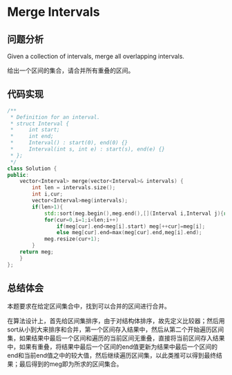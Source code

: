 #  Merge Intervals

## 问题分析
Given a collection of intervals, merge all overlapping intervals.

给出一个区间的集合，请合并所有重叠的区间。

## 代码实现
``` C++
/**
 * Definition for an interval.
 * struct Interval {
 *     int start;
 *     int end;
 *     Interval() : start(0), end(0) {}
 *     Interval(int s, int e) : start(s), end(e) {}
 * };
 */
class Solution {
public:
    vector<Interval> merge(vector<Interval>& intervals) {
        int len = intervals.size();
        int i,cur;
        vector<Interval>meg(intervals);
        if(len>1){
            std::sort(meg.begin(),meg.end(),[](Interval i,Interval j){return i.start<j.start;});
            for(cur=0,i=1;i<len;i++)
                if(meg[cur].end<meg[i].start) meg[++cur]=meg[i];
                else meg[cur].end=max(meg[cur].end,meg[i].end);
            meg.resize(cur+1);
        }
    return meg;
    }
};
```

## 总结体会

本题要求在给定区间集合中，找到可以合并的区间进行合并。

在算法设计上，首先给区间集排序，由于对结构体排序，故先定义比较器；然后用sort从小到大来排序和合并，第一个区间存入结果中，然后从第二个开始遍历区间集，如果结果中最后一个区间和遍历的当前区间无重叠，直接将当前区间存入结果中，如果有重叠，将结果中最后一个区间的end值更新为结果中最后一个区间的end和当前end值之中的较大值，然后继续遍历区间集，以此类推可以得到最终结果；最后得到的meg即为所求的区间集合。
